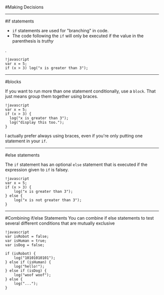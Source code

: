 #Making Decisions

---
#if statements
- `if` statements are used for "branching" in code.
- The code following the `if` will only be executed if the value in the parenthesis is *truthy*

.

    !javascript
    var x = 5;
    if (x > 3) log("x is greater than 3");

---
#blocks

If you want to run more than one statement conditionally, use a `block`. That just means group them together using braces.

    !javascript
    var x = 5;
    if (x > 3) {
      log("x is greater than 3");
      log("display this too.");
    }

I actually prefer always using braces, even if you're only putting one statement in your `if`.

---
#else statements

The `if` statement has an optional `else` statement that is executed if the expression given to `if` is falsey.

    !javascript
    var x = 5;
    if (x > 3) {
        log("x is greater than 3");
    } else {
        log("x is not greater than 3");
    }

---
#Combining if/else Statements
You can combine if else statements to test several different conditions that are mutually exclusive

    !javascript
    var isRobot = false;
    var isHuman = true;
    var isDog = false;

    if (isRobot) {
        log("10101010101");
    } else if (isHuman) {
        log("hello!");
    } else if (isDog) {
        log("woof woof");
    } else {
        log("...");
    }

